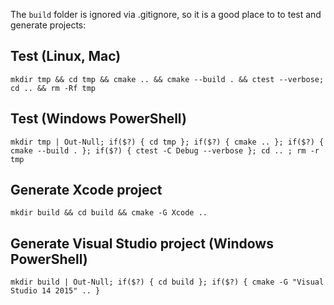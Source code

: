 The `build` folder is ignored via .gitignore, so it is a good place to to test and generate projects:

##  Test (Linux, Mac)
```
mkdir tmp && cd tmp && cmake .. && cmake --build . && ctest --verbose; cd .. && rm -Rf tmp
```

##  Test (Windows PowerShell)

```
mkdir tmp | Out-Null; if($?) { cd tmp }; if($?) { cmake .. }; if($?) { cmake --build . }; if($?) { ctest -C Debug --verbose }; cd .. ; rm -r tmp
```

## Generate Xcode project
```
mkdir build && cd build && cmake -G Xcode ..
```

## Generate Visual Studio project (Windows PowerShell)
```
mkdir build | Out-Null; if($?) { cd build }; if($?) { cmake -G "Visual Studio 14 2015" .. }
```

